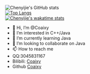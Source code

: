 ![ Chenyijie's GitHub stats](https://github-readme-stats.vercel.app/api?username=coaixy&show_icons=true)<br>
[![Top Langs](https://github-readme-stats.vercel.app/api/top-langs/?username=coaixy&layout=compact)](https://github.com/coaixy)<br>
[![ Chenyijie's wakatime stats](https://github-readme-stats.vercel.app/api/wakatime?username=coaixy)](https://github.com/coaixy)


- 👋 Hi, I’m @Coaixy
- 👀 I’m interested in C++/Java
- 🌱 I’m currently learning Java
- 💞️ I’m looking to collaborate on Java
- 📫 How to reach me 
- QQ:3045831167
- Bilibili: [Coaixy](https://space.bilibili.com/103287843)
- Github [Coaixy](https://github.com/Coaixy/)

<!---
Coaixy/Coaixy is a ✨ special ✨ repository because its `README.md` (this file) appears on your GitHub profile.
You can click the Preview link to take a look at your changes.
--->
